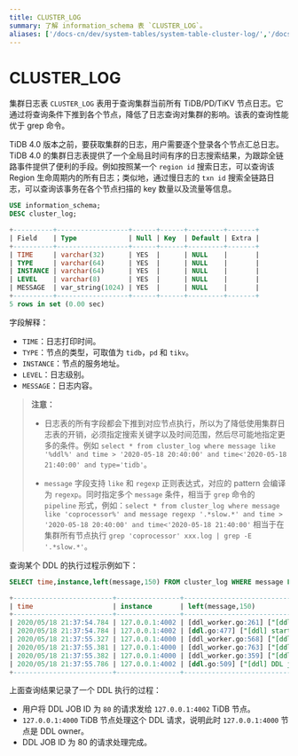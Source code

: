 ```yaml
---
title: CLUSTER_LOG
summary: 了解 information_schema 表 `CLUSTER_LOG`。
aliases: ['/docs-cn/dev/system-tables/system-table-cluster-log/','/docs-cn/dev/reference/system-databases/cluster-log/','/zh/tidb/dev/system-table-cluster-log/','/docs-cn/dev/information-schema/information-schema-cluster-log/']
---
```


# CLUSTER_LOG

集群日志表 `CLUSTER_LOG` 表用于查询集群当前所有 TiDB/PD/TiKV 节点日志。它通过将查询条件下推到各个节点，降低了日志查询对集群的影响。该表的查询性能优于 grep 命令。

TiDB 4.0 版本之前，要获取集群的日志，用户需要逐个登录各个节点汇总日志。TiDB 4.0 的集群日志表提供了一个全局且时间有序的日志搜索结果，为跟踪全链路事件提供了便利的手段。例如按照某一个 `region id` 搜索日志，可以查询该 Region 生命周期内的所有日志；类似地，通过慢日志的 `txn id` 搜索全链路日志，可以查询该事务在各个节点扫描的 key 数量以及流量等信息。


```sql
USE information_schema;
DESC cluster_log;
```

```sql
+----------+------------------+------+------+---------+-------+
| Field    | Type             | Null | Key  | Default | Extra |
+----------+------------------+------+------+---------+-------+
| TIME     | varchar(32)      | YES  |      | NULL    |       |
| TYPE     | varchar(64)      | YES  |      | NULL    |       |
| INSTANCE | varchar(64)      | YES  |      | NULL    |       |
| LEVEL    | varchar(8)       | YES  |      | NULL    |       |
| MESSAGE  | var_string(1024) | YES  |      | NULL    |       |
+----------+------------------+------+------+---------+-------+
5 rows in set (0.00 sec)
```

字段解释：

* `TIME`：日志打印时间。
* `TYPE`：节点的类型，可取值为 `tidb`，`pd` 和 `tikv`。
* `INSTANCE`：节点的服务地址。
* `LEVEL`：日志级别。
* `MESSAGE`：日志内容。

> **注意：**
>
> + 日志表的所有字段都会下推到对应节点执行，所以为了降低使用集群日志表的开销，必须指定搜索关键字以及时间范围，然后尽可能地指定更多的条件。例如 `select * from cluster_log where message like '%ddl%' and time > '2020-05-18 20:40:00' and time<'2020-05-18 21:40:00' and type='tidb'`。
>
> + `message` 字段支持 `like` 和 `regexp` 正则表达式，对应的 pattern 会编译为 `regexp`。同时指定多个 `message` 条件，相当于 `grep` 命令的 `pipeline` 形式，例如：`select * from cluster_log where message like 'coprocessor%' and message regexp '.*slow.*' and time > '2020-05-18 20:40:00' and time<'2020-05-18 21:40:00'` 相当于在集群所有节点执行 `grep 'coprocessor' xxx.log | grep -E '.*slow.*'`。

查询某个 DDL 的执行过程示例如下：


```sql
SELECT time,instance,left(message,150) FROM cluster_log WHERE message LIKE '%ddl%job%ID.80%' AND type='tidb' AND time > '2020-05-18 20:40:00' AND time < '2020-05-18 21:40:00'
```

```sql
+-------------------------+----------------+--------------------------------------------------------------------------------------------------------------------------------------------------------+
| time                    | instance       | left(message,150)                                                                                                                                      |
+-------------------------+----------------+--------------------------------------------------------------------------------------------------------------------------------------------------------+
| 2020/05/18 21:37:54.784 | 127.0.0.1:4002 | [ddl_worker.go:261] ["[ddl] add DDL jobs"] ["batch count"=1] [jobs="ID:80, Type:create table, State:none, SchemaState:none, SchemaID:1, TableID:79, Ro |
| 2020/05/18 21:37:54.784 | 127.0.0.1:4002 | [ddl.go:477] ["[ddl] start DDL job"] [job="ID:80, Type:create table, State:none, SchemaState:none, SchemaID:1, TableID:79, RowCount:0, ArgLen:1, start |
| 2020/05/18 21:37:55.327 | 127.0.0.1:4000 | [ddl_worker.go:568] ["[ddl] run DDL job"] [worker="worker 1, tp general"] [job="ID:80, Type:create table, State:none, SchemaState:none, SchemaID:1, Ta |
| 2020/05/18 21:37:55.381 | 127.0.0.1:4000 | [ddl_worker.go:763] ["[ddl] wait latest schema version changed"] [worker="worker 1, tp general"] [ver=70] ["take time"=50.809848ms] [job="ID:80, Type: |
| 2020/05/18 21:37:55.382 | 127.0.0.1:4000 | [ddl_worker.go:359] ["[ddl] finish DDL job"] [worker="worker 1, tp general"] [job="ID:80, Type:create table, State:synced, SchemaState:public, SchemaI |
| 2020/05/18 21:37:55.786 | 127.0.0.1:4002 | [ddl.go:509] ["[ddl] DDL job is finished"] [jobID=80]                                                                                                  |
+-------------------------+----------------+--------------------------------------------------------------------------------------------------------------------------------------------------------+
```

上面查询结果记录了一个 DDL 执行的过程：

+ 用户将 DDL JOB ID 为 `80` 的请求发给 `127.0.0.1:4002` TiDB 节点。
+ `127.0.0.1:4000` TiDB 节点处理这个 DDL 请求，说明此时 `127.0.0.1:4000` 节点是 DDL owner。
+ DDL JOB ID 为 80 的请求处理完成。
